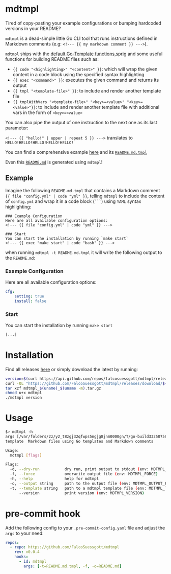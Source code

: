# mdtmpl
<!--- {{ file "docs/intro.tmpl" }} --->
Tired of copy-pasting your example configurations or bumping hardcoded versions in your README?

`mdtmpl` is a dead-simple little Go CLI tool that runs instructions defined in Markdown comments (e.g: `<!--- {{ my markdown comment }} --->`).

`mdtmpl` ships with the [default Go-Template functions](https://pkg.go.dev/text/template#hdr-Functions),[sprig](http://masterminds.github.io/sprig/) and some useful functions for building README files such as:

* `{{ code "<highlighting>" "<content>" }}`: which will wrap the given content in a code block using the specified syntax highlighting
* `{{ exec "<command>" }}`: executes the given command and returns its output
* `{{ tmpl "<template-file>" }}`: to include and render another template file
* `{{ tmplWithVars "<template-file>" "<key>=<value>" "<key>=<value>"}}`: to include and render another template file with additional vars in the form of  `<key>=<value>`

You can also pipe the output of one instruction to the next one as its last parameter:

`<!--- {{ "hello!" | upper | repeat 5 }} --->` translates to `HELLO!HELLO!HELLO!HELLO!HELLO!`

You can find a comprehensive example [here](https://github.com/FalcoSuessgott/mdtmpl/tree/main/examples) and its [`README.md.tmpl`](https://github.com/FalcoSuessgott/mdtmpl/tree/main/examples/README.md.tmpl)

Even this [`README.md`](https://github.com/FalcoSuessgott/mdtmpl/blob/main/README.md.tmpl) is generated using `mdtmpl`!

## Example
Imagine the following `README.md.tmpl` that contains a Markdown comment `{{ file "config.yml" | code "yml" }}`, telling `mdtmpl` to include the content of `config.yml` and wrap it in a code block (`` ``` ``) using `YAML` syntax highlighting:

```
### Example Configuration
Here are all available configuration options:
<!--- {{ file "config.yml" | code "yml" }} --->

### Start
You can start the installation by running `make start`
<!--- {{ exec "make start" | code "bash" }} --->
```

when running `mdtmpl -t README.md.tmpl` it will write the following output to the `README.md`:

### Example Configuration
Here are all available configuration options:
<!--- {{ file "Makefile" | code "make" }} --->
```yml
cfg:
    setting: true
    install: false
```

### Start
You can start the installation by running `make start`
<!--- {{ exec "make start" | code "bash" }} --->
```bash
[...]
```


# Installation
Find all releases [here](https://github.com/FalcoSuessgott/mdtmpl/releases) or simply download the latest by running:

```bash
version=$(curl https://api.github.com/repos/falcosuessgott/mdtmpl/releases/latest -s | jq .name -r)
curl -OL "https://github.com/FalcoSuessgott/mdtmpl/releases/download/${version}/mdtmpl_$(uname)_$(uname -m).tar.gz"
tar xzf mdtmpl_$(uname)_$(uname -m).tar.gz
chmod u+x mdtmpl
./mdtmpl version
```

# Usage
<!--- {{ exec "echo \"$> mdtmpl -h\" && go run main.go -h" | truncate | code "bash" }} --->
```bash
$> mdtmpl -h
args [/var/folders/2z/y2_t8zgj32qfwps5ngjg8jnm0000gn/T/go-build3325075689/b001/exe/main -h]
template  Markdown files using Go templates and Markdown comments

Usage:
  mdtmpl [flags]

Flags:
  -d, --dry-run           dry run, print output to stdout (env: MDTMPL_DRY_RUN)
  -f, --force             overwrite output file (env: MDTMPL_FORCE)
  -h, --help              help for mdtmpl
  -o, --output string     path to the output file (env: MDTMPL_OUTPUT_FILE) (default "README.md")
  -t, --template string   path to a mdtmpl template file (env: MDTMPL_TEMPLATE_FILE) (default "README.md.tmpl")
      --version           print version (env: MDTMPL_VERSION)
```

# pre-commit hook
Add the following config to your `.pre-commit-config.yaml` file and adjust the `args` to your need:
<!--- {{ tmpl "docs/pre-commit.tmpl" | code "yaml" }} --->
```yaml
repos:
  - repo: https://github.com/FalcoSuessgott/mdtmpl
    rev: v0.0.4
    hooks:
      - id: mdtmpl
        args: [-t=README.md.tmpl, -f, -o=README.md]

```
